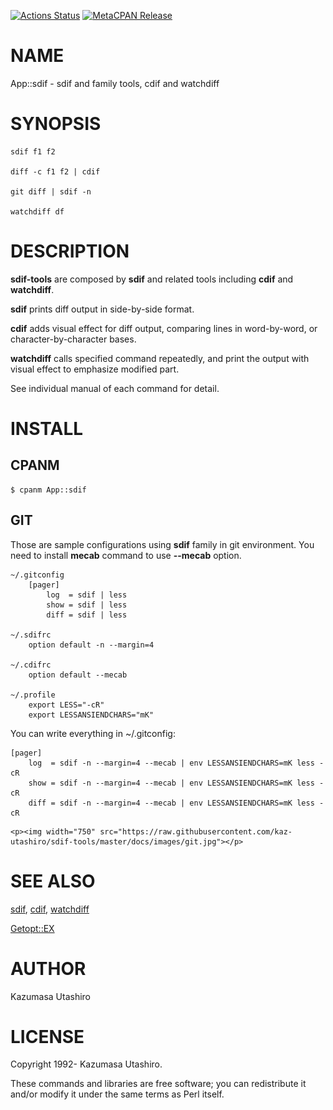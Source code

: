 [![Actions Status](https://github.com/kaz-utashiro/sdif-tools/workflows/test/badge.svg)](https://github.com/kaz-utashiro/sdif-tools/actions) [![MetaCPAN Release](https://badge.fury.io/pl/App-sdif.svg)](https://metacpan.org/release/App-sdif)
# NAME

App::sdif - sdif and family tools, cdif and watchdiff

# SYNOPSIS

    sdif f1 f2

    diff -c f1 f2 | cdif

    git diff | sdif -n

    watchdiff df

# DESCRIPTION

**sdif-tools** are composed by **sdif** and related tools including
**cdif** and **watchdiff**.

**sdif** prints diff output in side-by-side format.

**cdif** adds visual effect for diff output, comparing lines in
word-by-word, or character-by-character bases.

**watchdiff** calls specified command repeatedly, and print the output
with visual effect to emphasize modified part.

See individual manual of each command for detail.

# INSTALL

## CPANM

    $ cpanm App::sdif

## GIT

Those are sample configurations using **sdif** family in git
environment.  You need to install **mecab** command to use **--mecab**
option.

    ~/.gitconfig
        [pager]
            log  = sdif | less
            show = sdif | less
            diff = sdif | less

    ~/.sdifrc
        option default -n --margin=4

    ~/.cdifrc
        option default --mecab

    ~/.profile
        export LESS="-cR"
        export LESSANSIENDCHARS="mK"

You can write everything in ~/.gitconfig:

    [pager]
        log  = sdif -n --margin=4 --mecab | env LESSANSIENDCHARS=mK less -cR
        show = sdif -n --margin=4 --mecab | env LESSANSIENDCHARS=mK less -cR
        diff = sdif -n --margin=4 --mecab | env LESSANSIENDCHARS=mK less -cR

<div>

    <p><img width="750" src="https://raw.githubusercontent.com/kaz-utashiro/sdif-tools/master/docs/images/git.jpg"></p>
</div>

# SEE ALSO

[sdif](https://metacpan.org/pod/sdif), [cdif](https://metacpan.org/pod/cdif), [watchdiff](https://metacpan.org/pod/watchdiff)

[Getopt::EX](https://metacpan.org/pod/Getopt%3A%3AEX)

# AUTHOR

Kazumasa Utashiro

# LICENSE

Copyright 1992- Kazumasa Utashiro.

These commands and libraries are free software; you can redistribute
it and/or modify it under the same terms as Perl itself.
